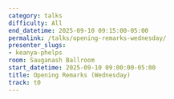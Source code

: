 ```yaml
---
category: talks
difficulty: All
end_datetime: 2025-09-10 09:15:00-05:00
permalink: /talks/opening-remarks-wednesday/
presenter_slugs:
- keanya-phelps
room: Sauganash Ballroom
start_datetime: 2025-09-10 09:00:00-05:00
title: Opening Remarks (Wednesday)
track: t0
---
```

